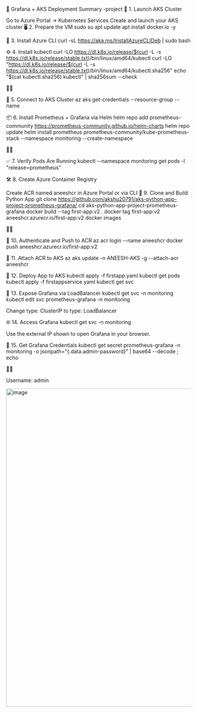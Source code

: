 🚀 Grafana + AKS Deployment Summary -project 🧭 1. Launch AKS Cluster

Go to Azure Portal → Kubernetes Services
Create and launch your AKS cluster
🖥️ 2. Prepare the VM sudo su apt update apt install docker.io -y

🔧 3. Install Azure CLI curl -sL https://aka.ms/InstallAzureCLIDeb | sudo bash

⚙️ 4. Install kubectl curl -LO https://dl.k8s.io/release/$(curl -L -s https://dl.k8s.io/release/stable.txt)/bin/linux/amd64/kubectl curl -LO "https://dl.k8s.io/release/$(curl -L -s https://dl.k8s.io/release/stable.txt)/bin/linux/amd64/kubectl.sha256" echo "$(cat kubectl.sha256) kubectl" | sha256sum --check



🔗 5. Connect to AKS Cluster az aks get-credentials --resource-group --name

📦 6. Install Prometheus + Grafana via Helm helm repo add prometheus-community https://prometheus-community.github.io/helm-charts helm repo update helm install prometheus prometheus-community/kube-prometheus-stack --namespace monitoring --create-namespace



✅ 7. Verify Pods Are Running kubectl --namespace monitoring get pods -l "release=prometheus"

🛠️ 8. Create Azure Container Registry

Create ACR named aneeshcr in Azure Portal or via CLI
🐍 9. Clone and Build Python App git clone https://github.com/akshu20791/aks-python-app-project-prometheus-grafana/ cd aks-python-app-project-prometheus-grafana docker build --tag first-app:v2 . docker tag first-app:v2 aneeshcr.azurecr.io/first-app:v2 docker images



🔐 10. Authenticate and Push to ACR az acr login --name aneeshcr docker push aneeshcr.azurecr.io/first-app:v2

🔗 11. Attach ACR to AKS az aks update -n ANEESH-AKS -g --attach-acr aneeshcr

📄 12. Deploy App to AKS kubectl apply -f firstapp.yaml kubectl get pods kubectl apply -f firstappservice.yaml kubectl get svc

📡 13. Expose Grafana via LoadBalancer kubectl get svc -n monitoring kubectl edit svc prometheus-grafana -n monitoring

Change type: ClusterIP to type: LoadBalancer

🌐 14. Access Grafana kubectl get svc -n monitoring

Use the external IP shown to open Grafana in your browser.

🔐 15. Get Grafana Credentials kubectl get secret prometheus-grafana -n monitoring -o jsonpath="{.data.admin-password}" | base64 --decode ; echo



Username: admin


<img width="1756" height="869" alt="image" src="https://github.com/user-attachments/assets/c2a89331-15b7-4cea-a407-a157f7d38081" />
